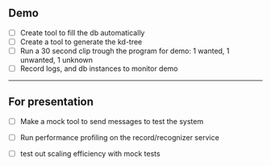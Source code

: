 ## Demo
- [ ] Create tool to fill the db automatically
- [ ] Create a tool to generate the kd-tree
- [ ] Run a 30 second clip trough the program for demo: 1 wanted, 1 unwanted, 1 unknown
- [ ] Record logs, and db instances to monitor demo

---
## For presentation
- [ ] Make a mock tool to send messages to test the system
- [ ] Run performance profiling on the record/recognizer service
- [ ] test out scaling efficiency with mock tests

